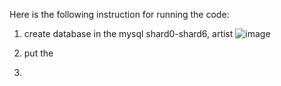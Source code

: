 Here is the following instruction for running the code:
1. create database in the mysql shard0-shard6, artist
![image](https://github.com/taigezhang/dsci-551-final-project/assets/43013752/5dbf20d3-ca5d-4e48-9c3b-4fc1ff4bfc50)

2. put the
3. 
